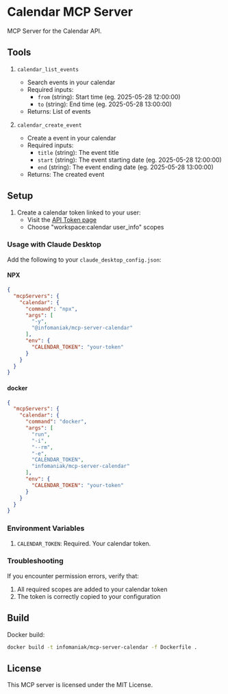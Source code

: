 # Calendar MCP Server

MCP Server for the Calendar API.

## Tools

1. `calendar_list_events`
    - Search events in your calendar
   - Required inputs:
      - `from` (string): Start time (eg. 2025-05-28 12:00:00)
      - `to` (string): End time (eg. 2025-05-28 13:00:00)
    - Returns: List of events

2. `calendar_create_event`
   - Create a event in your calendar
   - Required inputs:
      - `title` (string): The event title
      - `start` (string): The event starting date (eg. 2025-05-28 12:00:00)
      - `end` (string): The event ending date (eg. 2025-05-28 13:00:00)
   - Returns: The created event

## Setup

1. Create a calendar token linked to your user:
    - Visit the [API Token page](https://manager.infomaniak.com/v3/ng/accounts/token/list)
    - Choose "workspace:calendar user_info" scopes

### Usage with Claude Desktop

Add the following to your `claude_desktop_config.json`:

#### NPX

```json
{
  "mcpServers": {
    "calendar": {
      "command": "npx",
      "args": [
        "-y",
        "@infomaniak/mcp-server-calendar"
      ],
      "env": {
        "CALENDAR_TOKEN": "your-token"
      }
    }
  }
}
```

#### docker

```json
{
  "mcpServers": {
    "calendar": {
      "command": "docker",
      "args": [
        "run",
        "-i",
        "--rm",
        "-e",
        "CALENDAR_TOKEN",
        "infomaniak/mcp-server-calendar"
      ],
      "env": {
        "CALENDAR_TOKEN": "your-token"
      }
    }
  }
}
```

### Environment Variables

1. `CALENDAR_TOKEN`: Required. Your calendar token.

### Troubleshooting

If you encounter permission errors, verify that:
1. All required scopes are added to your calendar token
2. The token is correctly copied to your configuration

## Build

Docker build:

```bash
docker build -t infomaniak/mcp-server-calendar -f Dockerfile .
```

## License

This MCP server is licensed under the MIT License.
